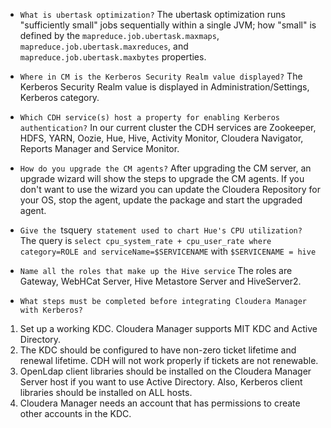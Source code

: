 * `What is ubertask optimization?`
The ubertask optimization runs "sufficiently small" jobs sequentially within a single JVM; how "small" is defined by the `mapreduce.job.ubertask.maxmaps`, `mapreduce.job.ubertask.maxreduces`, and `mapreduce.job.ubertask.maxbytes` properties.

* `Where in CM is the Kerberos Security Realm value displayed?`
The Kerberos Security Realm value is displayed in Administration/Settings, Kerberos category.

* `Which CDH service(s) host a property for enabling Kerberos authentication?`
In our current cluster the CDH services are Zookeeper, HDFS, YARN, Oozie, Hue, Hive, Activity Monitor, Cloudera Navigator, Reports Manager and Service Monitor.

* `How do you upgrade the CM agents?`
After upgrading the CM server, an upgrade wizard will show the steps to upgrade the CM agents. If you don't want to use the wizard you can update the Cloudera Repository for your OS, stop the agent, update the package and start the upgraded agent.

* `Give the `tsquery` statement used to chart Hue's CPU utilization?`
The query is `select cpu_system_rate + cpu_user_rate where category=ROLE and serviceName=$SERVICENAME` with `$SERVICENAME = hive`

* `Name all the roles that make up the Hive service`
The roles are Gateway, WebHCat Server, Hive Metastore Server and HiveServer2.

* `What steps must be completed before integrating Cloudera Manager with Kerberos?`
1. Set up a working KDC. Cloudera Manager supports MIT KDC and Active Directory.
2. The KDC should be configured to have non-zero ticket lifetime and renewal lifetime. CDH will not work properly if tickets are not renewable.
3. OpenLdap client libraries should be installed on the Cloudera Manager Server host if you want to use Active Directory. Also, Kerberos client libraries should be installed on ALL hosts.
4. Cloudera Manager needs an account that has permissions to create other accounts in the KDC.